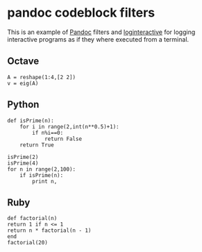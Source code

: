 pandoc codeblock filters
========================

This is an example of [Pandoc] filters and [loginteractive] for logging
interactive programs as if they where executed from a terminal.

## Octave

~~~ { .octave .interactive }
A = reshape(1:4,[2 2])
v = eig(A)
~~~

## Python

~~~ { .python .interactive }
def isPrime(n):
    for i in range(2,int(n**0.5)+1):
        if n%i==0:
            return False
    return True

isPrime(2)
isPrime(4)
for n in range(2,100):
    if isPrime(n):
        print n,
~~~
## Ruby

~~~ { .ruby .interactive }
def factorial(n)
return 1 if n <= 1
return n * factorial(n - 1)
end
factorial(20)
~~~

[Pandoc]: http://johnmacfarlane.net/pandoc/
[loginteractive]: https://github.com/hholst80/loginteractive
